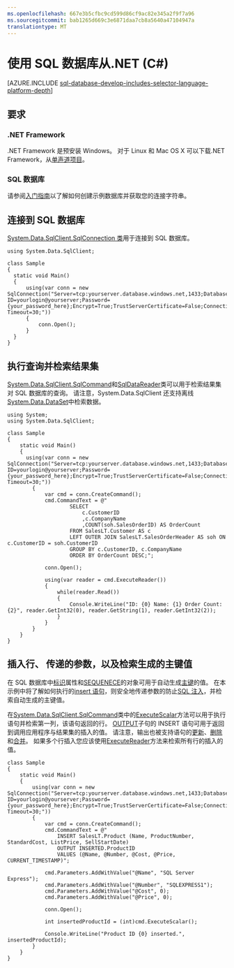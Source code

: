 ```yaml
---
ms.openlocfilehash: 667e3b5cfbc9cd599d86cf9ac82e345a2f9f7a96
ms.sourcegitcommit: bab1265d669c3e6871daa7cb8a5640a47104947a
translationtype: MT
---
```

<properties 
    pageTitle="使用 SQL 数据库从.NET (C#)" 
    description="使用示例代码在此快速开始构建现代应用程序与 C# 并在云中使用 SQL Azure 数据库强大关系数据库作后盾。"
    services="sql-database" 
    documentationCenter="" 
    authors="tobbox" 
    manager="jeffreyg" 
    editor=""/>


<tags 
    ms.service="sql-database" 
    ms.workload="sql-database" 
    ms.tgt_pltfrm="na" 
    ms.devlang="python" 
    ms.topic="article" 
    ms.date="07/16/2015" 
    ms.author="tobiast"/>


# 使用 SQL 数据库从.NET (C#) 


[AZURE.INCLUDE [sql-database-develop-includes-selector-language-platform-depth](../../includes/sql-database-develop-includes-selector-language-platform-depth.md)]


## 要求

### .NET Framework

.NET Framework 是预安装 Windows。 对于 Linux 和 Mac OS X 可以下载.NET Framework，从[单声道项目](http://www.mono-project.com/)。

### SQL 数据库

请参阅[入门指南](sql-database-get-started.md)以了解如何创建示例数据库并获取您的连接字符串。  

## 连接到 SQL 数据库

[System.Data.SqlClient.SqlConnection 类](https://msdn.microsoft.com/library/system.data.sqlclient.sqlconnection.aspx)用于连接到 SQL 数据库。  
    
```
using System.Data.SqlClient;

class Sample
{
  static void Main()
  {
      using(var conn = new SqlConnection("Server=tcp:yourserver.database.windows.net,1433;Database=yourdatabase;User ID=yourlogin@yourserver;Password={your_password_here};Encrypt=True;TrustServerCertificate=False;Connection Timeout=30;"))
      {
          conn.Open();  
      }
  }
}   
```

## 执行查询并检索结果集 

[System.Data.SqlClient.SqlCommand](https://msdn.microsoft.com/library/system.data.sqlclient.sqlcommand.aspx)和[SqlDataReader](https://msdn.microsoft.com/library/system.data.sqlclient.sqldatareader.aspx)类可以用于检索结果集对 SQL 数据库的查询。 请注意，System.Data.SqlClient 还支持离线[System.Data.DataSet](https://msdn.microsoft.com/library/system.data.dataset.aspx)中检索数据。   
    
```
using System;
using System.Data.SqlClient;

class Sample
{
    static void Main()
    {
      using(var conn = new SqlConnection("Server=tcp:yourserver.database.windows.net,1433;Database=yourdatabase;User ID=yourlogin@yourserver;Password={your_password_here};Encrypt=True;TrustServerCertificate=False;Connection Timeout=30;"))
        {
            var cmd = conn.CreateCommand();
            cmd.CommandText = @"
                    SELECT 
                        c.CustomerID
                        ,c.CompanyName
                        ,COUNT(soh.SalesOrderID) AS OrderCount
                    FROM SalesLT.Customer AS c
                    LEFT OUTER JOIN SalesLT.SalesOrderHeader AS soh ON c.CustomerID = soh.CustomerID
                    GROUP BY c.CustomerID, c.CompanyName
                    ORDER BY OrderCount DESC;";

            conn.Open();    
        
            using(var reader = cmd.ExecuteReader())
            {
                while(reader.Read())
                {
                    Console.WriteLine("ID: {0} Name: {1} Order Count: {2}", reader.GetInt32(0), reader.GetString(1), reader.GetInt32(2));
                }
            }                   
        }
    }
}

```

## 插入行、 传递的参数，以及检索生成的主键值 

在 SQL 数据库中[标识](https://msdn.microsoft.com/library/ms186775.aspx)属性和[SEQUENECE](https://msdn.microsoft.com/library/ff878058.aspx)的对象可用于自动生成[主键](https://msdn.microsoft.com/library/ms179610.aspx)的值。 在本示例中将了解如何执行的[insert 语句](https://msdn.microsoft.com/library/ms174335.aspx)，则安全地传递参数的防止[SQL 注入](https://msdn.microsoft.com/magazine/cc163917.aspx)，并检索自动生成的主键值。  

在[System.Data.SqlClient.SqlCommand](https://msdn.microsoft.com/library/system.data.sqlclient.sqlcommand.aspx)类中的[ExecuteScalar](https://msdn.microsoft.com/library/system.data.sqlclient.sqlcommand.executescalar.aspx)方法可以用于执行语句并检索第一列，该语句返回的行。 [OUTPUT](https://msdn.microsoft.com/library/ms177564.aspx)子句的 INSERT 语句可用于返回到调用应用程序与结果集的插入的值。 请注意，输出也被支持语句的[更新](https://msdn.microsoft.com/library/ms177523.aspx)、[删除](https://msdn.microsoft.com/library/ms189835.aspx)和[合并](https://msdn.microsoft.com/library/bb510625.aspx)。 如果多个行插入您应该使用[ExecuteReader](https://msdn.microsoft.com/library/system.data.sqlclient.sqlcommand.executereader.aspx)方法来检索所有行的插入的值。
    
```
class Sample
{
    static void Main()
    {
        using(var conn = new SqlConnection("Server=tcp:yourserver.database.windows.net,1433;Database=yourdatabase;User ID=yourlogin@yourserver;Password={your_password_here};Encrypt=True;TrustServerCertificate=False;Connection Timeout=30;"))
        {
            var cmd = conn.CreateCommand();
            cmd.CommandText = @"
                INSERT SalesLT.Product (Name, ProductNumber, StandardCost, ListPrice, SellStartDate) 
                OUTPUT INSERTED.ProductID
                VALUES (@Name, @Number, @Cost, @Price, CURRENT_TIMESTAMP)";

            cmd.Parameters.AddWithValue("@Name", "SQL Server Express");
            cmd.Parameters.AddWithValue("@Number", "SQLEXPRESS1");
            cmd.Parameters.AddWithValue("@Cost", 0);
            cmd.Parameters.AddWithValue("@Price", 0);

            conn.Open();

            int insertedProductId = (int)cmd.ExecuteScalar();

            Console.WriteLine("Product ID {0} inserted.", insertedProductId);
        }
    }
}
```

 
